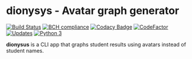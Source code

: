 # dionysys - Avatar graph generator
[![Build Status](https://travis-ci.org/toonarmycaptain/dionysus.svg?branch=master)](https://travis-ci.org/toonarmycaptain/dionysus) [![BCH compliance](https://bettercodehub.com/edge/badge/toonarmycaptain/dionysus?branch=master)](https://bettercodehub.com/) [![Codacy Badge](https://api.codacy.com/project/badge/Grade/8871b216a3e944658b10013c638cfc15)](https://www.codacy.com/app/toonarmycaptain/dionysus?utm_source=github.com&amp;utm_medium=referral&amp;utm_content=toonarmycaptain/dionysus&amp;utm_campaign=Badge_Grade) [![CodeFactor](https://www.codefactor.io/repository/github/toonarmycaptain/dionysus/badge/master)](https://www.codefactor.io/repository/github/toonarmycaptain/dionysus/overview/master) [![Updates](https://pyup.io/repos/github/toonarmycaptain/dionysus/shield.svg)](https://pyup.io/repos/github/toonarmycaptain/dionysus/) [![Python 3](https://pyup.io/repos/github/toonarmycaptain/dionysus/python-3-shield.svg)](https://pyup.io/repos/github/toonarmycaptain/dionysus/)

**dionysus** is a CLI app that graphs student results using avatars instead of student names. 

